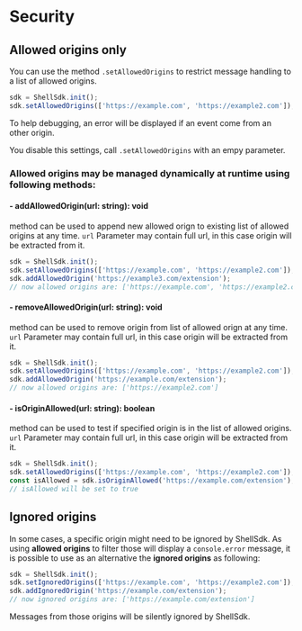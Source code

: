 # Security

## Allowed origins only

You can use the method `.setAllowedOrigins` to restrict message handling to a list of allowed origins.

```javascript
sdk = ShellSdk.init();
sdk.setAllowedOrigins(['https://example.com', 'https://example2.com']);
```

To help debugging, an error will be displayed if an event come from an other origin.

You disable this settings, call `.setAllowedOrigins` with an empy parameter.

### Allowed origins may be managed dynamically at runtime using following methods:

#### - addAllowedOrigin(url: string): void

method can be used to append new allowed orign to existing list of allowed origins at any time. `url` Parameter may
contain full url, in this case origin will be extracted from it.

```javascript
sdk = ShellSdk.init();
sdk.setAllowedOrigins(['https://example.com', 'https://example2.com']);
sdk.addAllowedOrigin('https://example3.com/extension');
// now allowed origins are: ['https://example.com', 'https://example2.com', 'https://example3.com']
```

#### - removeAllowedOrigin(url: string): void

method can be used to remove origin from list of allowed orign at any time. `url` Parameter may
contain full url, in this case origin will be extracted from it.

```javascript
sdk = ShellSdk.init();
sdk.setAllowedOrigins(['https://example.com', 'https://example2.com']);
sdk.addAllowedOrigin('https://example.com/extension');
// now allowed origins are: ['https://example2.com']
```

#### - isOriginAllowed(url: string): boolean

method can be used to test if specified origin is in the list of allowed origins. `url` Parameter may
contain full url, in this case origin will be extracted from it.

```javascript
sdk = ShellSdk.init();
sdk.setAllowedOrigins(['https://example.com', 'https://example2.com']);
const isAllowed = sdk.isOriginAllowed('https://example.com/extension');
// isAllowed will be set to true
```

## Ignored origins

In some cases, a specific origin might need to be ignored by ShellSdk. As using **allowed origins** to filter those will display a `console.error` message, it is possible to use as an alternative the **ignored origins** as following:

```javascript
sdk = ShellSdk.init();
sdk.setIgnoredOrigins(['https://example.com', 'https://example2.com']);
sdk.addIgnoredOrigin('https://example.com/extension');
// now ignored origins are: ['https://example.com/extension']
```

Messages from those origins will be silently ignored by ShellSdk.

